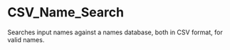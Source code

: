 # CSV_Name_Search
Searches input names against a names database, both in CSV format, for valid names.
